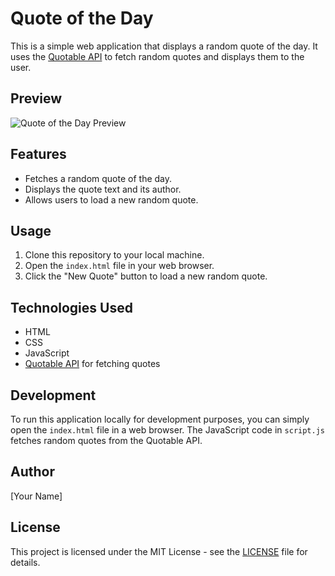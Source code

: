 # Quote of the Day

This is a simple web application that displays a random quote of the day. It uses the [Quotable API](https://quotable.io/api) to fetch random quotes and displays them to the user.

## Preview

![Quote of the Day Preview](//QOTD.gif)

## Features

- Fetches a random quote of the day.
- Displays the quote text and its author.
- Allows users to load a new random quote.

## Usage

1. Clone this repository to your local machine.
2. Open the `index.html` file in your web browser.
3. Click the "New Quote" button to load a new random quote.

## Technologies Used

- HTML
- CSS
- JavaScript
- [Quotable API](https://quotable.io/api) for fetching quotes

## Development

To run this application locally for development purposes, you can simply open the `index.html` file in a web browser. The JavaScript code in `script.js` fetches random quotes from the Quotable API.

## Author

[Your Name]

## License

This project is licensed under the MIT License - see the [LICENSE](LICENSE) file for details.
